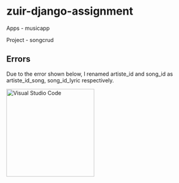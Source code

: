 # zuir-django-assignment

Apps - musicapp

Project - songcrud

## Errors

Due to the error shown below, I renamed artiste_id and song_id as artiste_id_song, song_id_lyric respectively.

<img align="left" alt="Visual Studio Code" width="230" src="https://drive.google.com/file/d/1F3BOJmC5Te-rJq0Fiw-QCIESsFXI7JuG/view?usp=share_link" style="padding-right:10px;" />
